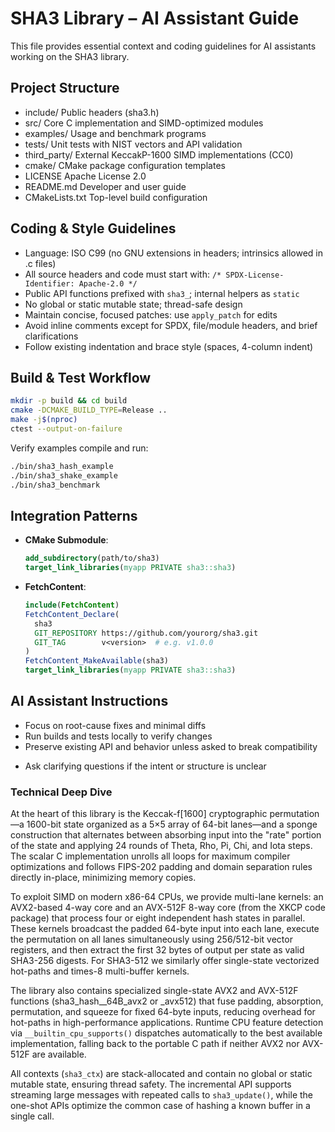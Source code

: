 # SHA3 Library – AI Assistant Guide

This file provides essential context and coding guidelines for AI assistants working on the SHA3 library.

## Project Structure
- include/           Public headers (sha3.h)
- src/               Core C implementation and SIMD-optimized modules
- examples/          Usage and benchmark programs
- tests/             Unit tests with NIST vectors and API validation
- third_party/       External KeccakP-1600 SIMD implementations (CC0)
- cmake/             CMake package configuration templates
- LICENSE            Apache License 2.0
- README.md          Developer and user guide
- CMakeLists.txt     Top-level build configuration

## Coding & Style Guidelines
- Language: ISO C99 (no GNU extensions in headers; intrinsics allowed in .c files)
- All source headers and code must start with: `/* SPDX-License-Identifier: Apache-2.0 */`
- Public API functions prefixed with `sha3_`; internal helpers as `static`
- No global or static mutable state; thread-safe design
- Maintain concise, focused patches: use `apply_patch` for edits
- Avoid inline comments except for SPDX, file/module headers, and brief clarifications
- Follow existing indentation and brace style (spaces, 4-column indent)

## Build & Test Workflow
```bash
mkdir -p build && cd build
cmake -DCMAKE_BUILD_TYPE=Release ..
make -j$(nproc)
ctest --output-on-failure
``` 

Verify examples compile and run:
```bash
./bin/sha3_hash_example
./bin/sha3_shake_example
./bin/sha3_benchmark
```

## Integration Patterns
- **CMake Submodule**:
  ```cmake
  add_subdirectory(path/to/sha3)
  target_link_libraries(myapp PRIVATE sha3::sha3)
  ```
- **FetchContent**:
  ```cmake
  include(FetchContent)
  FetchContent_Declare(
    sha3
    GIT_REPOSITORY https://github.com/yourorg/sha3.git
    GIT_TAG        v<version>  # e.g. v1.0.0
  )
  FetchContent_MakeAvailable(sha3)
  target_link_libraries(myapp PRIVATE sha3::sha3)
  ```

## AI Assistant Instructions
- Focus on root-cause fixes and minimal diffs
- Run builds and tests locally to verify changes
- Preserve existing API and behavior unless asked to break compatibility
+ Ask clarifying questions if the intent or structure is unclear

### Technical Deep Dive

At the heart of this library is the Keccak-f[1600] cryptographic permutation—a 1600-bit state organized as a 5×5 array of 64-bit lanes—and a sponge construction that alternates between absorbing input into the "rate" portion of the state and applying 24 rounds of Theta, Rho, Pi, Chi, and Iota steps.  The scalar C implementation unrolls all loops for maximum compiler optimizations and follows FIPS-202 padding and domain separation rules directly in-place, minimizing memory copies.

To exploit SIMD on modern x86-64 CPUs, we provide multi-lane kernels: an AVX2-based 4-way core and an AVX-512F 8-way core (from the XKCP code package) that process four or eight independent hash states in parallel.  These kernels broadcast the padded 64-byte input into each lane, execute the permutation on all lanes simultaneously using 256/512-bit vector registers, and then extract the first 32 bytes of output per state as valid SHA3-256 digests.  For SHA3-512 we similarly offer single-state vectorized hot-paths and times-8 multi-buffer kernels.

The library also contains specialized single-state AVX2 and AVX-512F functions (sha3_hash_<type>_64B_avx2 or _avx512) that fuse padding, absorption, permutation, and squeeze for fixed 64-byte inputs, reducing overhead for hot-paths in high-performance applications.  Runtime CPU feature detection via `__builtin_cpu_supports()` dispatches automatically to the best available implementation, falling back to the portable C path if neither AVX2 nor AVX-512F are available.

All contexts (`sha3_ctx`) are stack-allocated and contain no global or static mutable state, ensuring thread safety.  The incremental API supports streaming large messages with repeated calls to `sha3_update()`, while the one-shot APIs optimize the common case of hashing a known buffer in a single call.